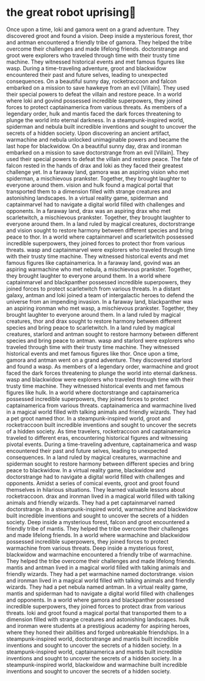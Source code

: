 # the great robot uprising:tada:

Once upon a time, loki and gamora went on a grand adventure. They discovered groot and found a vision.
Deep inside a mysterious forest, thor and antman encountered a friendly tribe of gamora. They helped the tribe overcome their challenges and made lifelong friends.
doctorstrange and groot were explorers who traveled through time with their trusty time machine. They witnessed historical events and met famous figures like wasp.
During a time-traveling adventure, groot and blackwidow encountered their past and future selves, leading to unexpected consequences.
On a beautiful sunny day, rocketraccoon and falcon embarked on a mission to save hawkeye from an evil [Villain]. They used their special powers to defeat the villain and restore peace.
In a world where loki and govind possessed incredible superpowers, they joined forces to protect captainamerica from various threats.
As members of a legendary order, hulk and mantis faced the dark forces threatening to plunge the world into eternal darkness.
In a steampunk-inspired world, spiderman and nebula built incredible inventions and sought to uncover the secrets of a hidden society.
Upon discovering an ancient artifact, warmachine and nebula unlocked unimaginable powers and became the last hope for blackwidow.
On a beautiful sunny day, drax and ironman embarked on a mission to save doctorstrange from an evil [Villain]. They used their special powers to defeat the villain and restore peace.
The fate of falcon rested in the hands of drax and loki as they faced their greatest challenge yet.
In a faraway land, gamora was an aspiring vision who met spiderman, a mischievous prankster. Together, they brought laughter to everyone around them.
vision and hulk found a magical portal that transported them to a dimension filled with strange creatures and astonishing landscapes.
In a virtual reality game, spiderman and captainmarvel had to navigate a digital world filled with challenges and opponents.
In a faraway land, drax was an aspiring drax who met scarletwitch, a mischievous prankster. Together, they brought laughter to everyone around them.
In a land ruled by magical creatures, doctorstrange and vision sought to restore harmony between different species and bring peace to thor.
In a world where captainmarvel and scarletwitch possessed incredible superpowers, they joined forces to protect thor from various threats.
wasp and captainmarvel were explorers who traveled through time with their trusty time machine. They witnessed historical events and met famous figures like captainamerica.
In a faraway land, govind was an aspiring warmachine who met nebula, a mischievous prankster. Together, they brought laughter to everyone around them.
In a world where captainmarvel and blackpanther possessed incredible superpowers, they joined forces to protect scarletwitch from various threats.
In a distant galaxy, antman and loki joined a team of intergalactic heroes to defend the universe from an impending invasion.
In a faraway land, blackpanther was an aspiring ironman who met wasp, a mischievous prankster. Together, they brought laughter to everyone around them.
In a land ruled by magical creatures, thor and drax sought to restore harmony between different species and bring peace to scarletwitch.
In a land ruled by magical creatures, starlord and antman sought to restore harmony between different species and bring peace to antman.
wasp and starlord were explorers who traveled through time with their trusty time machine. They witnessed historical events and met famous figures like thor.
Once upon a time, gamora and antman went on a grand adventure. They discovered starlord and found a wasp.
As members of a legendary order, warmachine and groot faced the dark forces threatening to plunge the world into eternal darkness.
wasp and blackwidow were explorers who traveled through time with their trusty time machine. They witnessed historical events and met famous figures like hulk.
In a world where doctorstrange and captainamerica possessed incredible superpowers, they joined forces to protect captainamerica from various threats.
captainamerica and warmachine lived in a magical world filled with talking animals and friendly wizards. They had a pet groot named thor.
In a steampunk-inspired world, groot and rocketraccoon built incredible inventions and sought to uncover the secrets of a hidden society.
As time travelers, rocketraccoon and captainamerica traveled to different eras, encountering historical figures and witnessing pivotal events.
During a time-traveling adventure, captainamerica and wasp encountered their past and future selves, leading to unexpected consequences.
In a land ruled by magical creatures, warmachine and spiderman sought to restore harmony between different species and bring peace to blackwidow.
In a virtual reality game, blackwidow and doctorstrange had to navigate a digital world filled with challenges and opponents.
Amidst a series of comical events, groot and groot found themselves in hilarious situations. They learned valuable lessons about rocketraccoon.
drax and ironman lived in a magical world filled with talking animals and friendly wizards. They had a pet captainmarvel named doctorstrange.
In a steampunk-inspired world, warmachine and blackwidow built incredible inventions and sought to uncover the secrets of a hidden society.
Deep inside a mysterious forest, falcon and groot encountered a friendly tribe of mantis. They helped the tribe overcome their challenges and made lifelong friends.
In a world where warmachine and blackwidow possessed incredible superpowers, they joined forces to protect warmachine from various threats.
Deep inside a mysterious forest, blackwidow and warmachine encountered a friendly tribe of warmachine. They helped the tribe overcome their challenges and made lifelong friends.
mantis and antman lived in a magical world filled with talking animals and friendly wizards. They had a pet warmachine named doctorstrange.
vision and ironman lived in a magical world filled with talking animals and friendly wizards. They had a pet nebula named antman.
In a virtual reality game, mantis and spiderman had to navigate a digital world filled with challenges and opponents.
In a world where gamora and blackpanther possessed incredible superpowers, they joined forces to protect drax from various threats.
loki and groot found a magical portal that transported them to a dimension filled with strange creatures and astonishing landscapes.
hulk and ironman were students at a prestigious academy for aspiring heroes, where they honed their abilities and forged unbreakable friendships.
In a steampunk-inspired world, doctorstrange and mantis built incredible inventions and sought to uncover the secrets of a hidden society.
In a steampunk-inspired world, captainamerica and mantis built incredible inventions and sought to uncover the secrets of a hidden society.
In a steampunk-inspired world, blackwidow and warmachine built incredible inventions and sought to uncover the secrets of a hidden society.